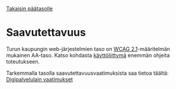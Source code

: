 [Takaisin päätasolle](./../README.md)

# Saavutettavuus

Turun kaupungin web-järjestelmien taso on [WCAG
2.1](https://www.w3.org/TR/WCAG21/)-määritelmän mukainen AA-taso. Katso
kohdasta [käyttöliittymä](../kayttoliittyma.md) enemmän ohjeita toteutukseen.

Tarkemmalla tasolla saavutettavuusvaatimuksista saa tietoa täältä: [Digipalvelulain vaatimukset](https://www.saavutettavuusvaatimukset.fi/digipalvelulain-vaatimukset/)


